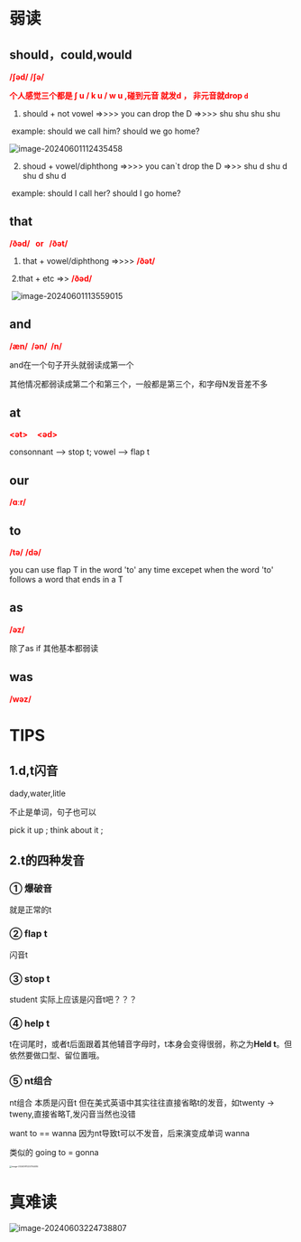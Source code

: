 # 弱读



## should，could,would    

<font color=red>**/ʃəd/ /ʃə/**</font>  

<font color=red>**个人感觉三个都是 ʃ u / k u /  w u ,碰到元音 就发d ， 非元音就drop  `d`**  </font>

1. should + not  vowel =>>>>  you can drop the D       =>>>>   shu shu shu shu   

​	example:  should we  call him?  should we go home?

![image-20240601112435458](https://zlc-typora.oss-cn-hangzhou.aliyuncs.com/img1/image-20240601112435458.png)

2. shoud  + vowel/diphthong   =>>>> you can`t drop the D  =>>> shu d shu d shu d shu d

​    example: should I call her?  should I  go home?





## that

<font color=red>**/ðəd/   or   /ðət/**</font>

1. that + vowel/diphthong  =>>>>    <font color=red>**/ðət/**</font>   



​	2.that + etc =>> <font color=red>**/ðəd/**</font>   

​		![image-20240601113559015](https://zlc-typora.oss-cn-hangzhou.aliyuncs.com/img1/image-20240601113559015.png)







## and

<font color=red>**/æn/  /ən/  /n/**</font>

and在一个句子开头就弱读成第一个

其他情况都弱读成第二个和第三个，一般都是第三个，和字母N发音差不多





## at

**<font color='red'><ət>     <əd></font>**

consonnant --> stop t;   vowel --> flap t



## 	our

<font color=red>**/ɑːr/**</font>





## to

<font color=red>**/tə/**</font>  **<font color='red'>/də/</font>**

you can use flap T in the word 'to' any time excepet when the word 'to' follows  a word  that ends in  a  T

## as

<font color=red>**/əz/**</font>

除了as if  其他基本都弱读

## was

<font color=red>**/wəz/**</font>







# TIPS



## 1.d,t闪音

dady,water,litle

不止是单词，句子也可以

pick it up   ;   think about it ;



## 2.t的四种发音



### ① 爆破音

就是正常的t

### ② flap t

闪音t

### ③ stop t

student  实际上应该是闪音t吧？？？

### ④ help t

t在词尾时，或者t后面跟着其他辅音字母时，t本身会变得很弱，称之为**Held t**。但依然要做口型、留位置哦。



### ⑤ nt组合

nt组合  本质是闪音t  但在美式英语中其实往往直接省略t的发音，如twenty  -> tweny,直接省略T,发闪音当然也没错

want to == wanna  因为nt导致t可以不发音，后来演变成单词 wanna

类似的 going to = gonna  

<img src="https://zlc-typora.oss-cn-hangzhou.aliyuncs.com/img1/image-20240911220754484.png" alt="image-20240911220754484" style="zoom:25%;" />













# 真难读



![image-20240603224738807](https://zlc-typora.oss-cn-hangzhou.aliyuncs.com/img1/image-20240603224738807.png)













